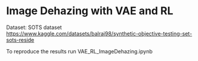 # Image Dehazing with VAE and RL

Dataset:
SOTS dataset
https://www.kaggle.com/datasets/balraj98/synthetic-objective-testing-set-sots-reside

To reproduce the results run VAE_RL_ImageDehazing.ipynb


